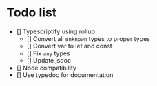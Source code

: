 # Todo list

- [] Typescriptify using rollup
    - [] Convert all `unknown` types to proper types
    - [] Convert var to let and const
    - [] Fix `any` types
    - [] Update jsdoc
- [] Node compatibility
- [] Use typedoc for documentation
